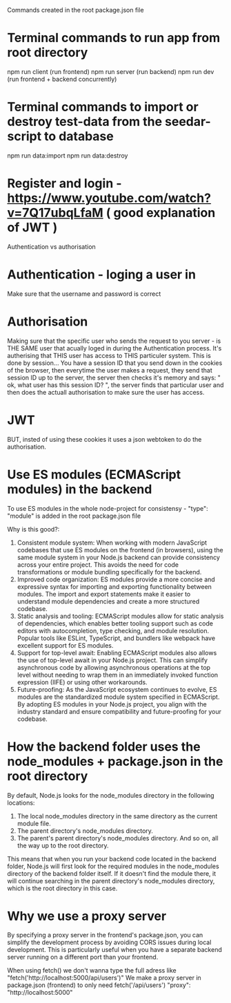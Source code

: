 
Commands created in the root package.json file

# Terminal commands to run app from root directory 
npm run client (run frontend)
npm run server (run backend)
npm run dev (run frontend + backend concurrently)

# Terminal commands to import or destroy test-data from the seedar-script to database
npm run data:import
npm run data:destroy










# Register and login - https://www.youtube.com/watch?v=7Q17ubqLfaM ( good explanation of JWT )
Authentication vs authorisation
# Authentication - loging a user in
Make sure that the username and password is correct
# Authorisation
Making sure that the specific user who sends the request to you server - is THE SAME user that acually loged in during the Authentication process. It's autherising that THIS user has access to THIS particuler system.
This is done by session...
You have a session ID that you send down in the cookies of the browser,
then everytime the user makes a request, they send that session ID up to the server,
the server then checks it's memory and says: " ok, what user has this session ID? ",
the server finds that particular user and then does the actuall authorisation to make sure the user has access.
# JWT
BUT, insted of using these cookies it uses a json webtoken to do the authorisation.






# Use ES modules (ECMAScript modules) in the backend
To use ES modules in the whole node-project for consistensy - "type": "module" is added in the root package.json file

Why is this good?:
1. Consistent module system:
When working with modern JavaScript codebases that use ES modules on the frontend (in browsers), using the same module system in your Node.js backend can provide consistency across your entire project. This avoids the need for code transformations or module bundling specifically for the backend.
2. Improved code organization: 
ES modules provide a more concise and expressive syntax for importing and exporting functionality between modules. The import and export statements make it easier to understand module dependencies and create a more structured codebase.
3. Static analysis and tooling: 
ECMAScript modules allow for static analysis of dependencies, which enables better tooling support such as code editors with autocompletion, type checking, and module resolution. Popular tools like ESLint, TypeScript, and bundlers like webpack have excellent support for ES modules.
4. Support for top-level await: 
Enabling ECMAScript modules also allows the use of top-level await in your Node.js project. This can simplify asynchronous code by allowing asynchronous operations at the top level without needing to wrap them in an immediately invoked function expression (IIFE) or using other workarounds.
5. Future-proofing: 
As the JavaScript ecosystem continues to evolve, ES modules are the standardized module system specified in ECMAScript. By adopting ES modules in your Node.js project, you align with the industry standard and ensure compatibility and future-proofing for your codebase.





# How the backend folder uses the node_modules + package.json in the root directory
By default, Node.js looks for the node_modules directory in the following locations:
1. The local node_modules directory in the same directory as the current module file.
2. The parent directory's node_modules directory.
3. The parent's parent directory's node_modules directory.
And so on, all the way up to the root directory.

This means that when you run your backend code located in the backend folder, Node.js will first look for the required modules in the node_modules directory of the backend folder itself. If it doesn't find the module there, it will continue searching in the parent directory's node_modules directory, which is the root directory in this case.







 # Why we use a proxy server
 By specifying a proxy server in the frontend's package.json, you can simplify the development process by avoiding CORS issues during local development. This is particularly useful when you have a separate backend server running on a different port than your frontend.
 
 When using fetch() we don't wanna type the full adress like "fetch('http://localhost:5000/api/users')"
 We make a proxy server in package.json (frontend) to only need fetch('/api/users')
    "proxy": "http://localhost:5000"


